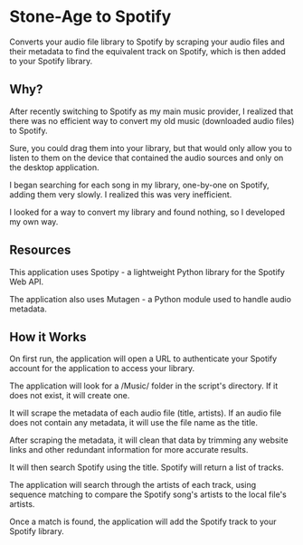 # Stone-Age to Spotify

Converts your audio file library to Spotify by scraping your audio files and their metadata to find the equivalent track on Spotify, which is then added to your Spotify library.

## Why?

After recently switching to Spotify as my main music provider, I realized that there was no efficient way to convert my old music (downloaded audio files) to Spotify.

Sure, you could drag them into your library, but that would only allow you to listen to them on the device that contained the audio sources and only on the desktop application.

I began searching for each song in my library, one-by-one on Spotify, adding them very slowly. I realized this was very inefficient.

I looked for a way to convert my library and found nothing, so I developed my own way.

## Resources

This application uses Spotipy - a lightweight Python library for the Spotify Web API.

[Spotipy]: http://spotipy.readthedocs.io/en/latest/#

The application also uses Mutagen - a Python module used to handle audio metadata.

[Mutagen]: https://mutagen.readthedocs.io/en/latest/

## How it Works

On first run, the application will open a URL to authenticate your Spotify account for the application to access your library.

The application will look for a /Music/ folder in the script's directory. If it does not exist, it will create one.

It will scrape the metadata of each audio file (title, artists). If an audio file does not contain any metadata, it will use the file name as the title.

After scraping the metadata, it will clean that data by trimming any website links and other redundant information for more accurate results.

It will then search Spotify using the title. Spotify will return a list of tracks.

The application will search through the artists of each track, using sequence matching to compare the Spotify song's artists to the local file's artists.

Once a match is found, the application will add the Spotify track to your Spotify library.